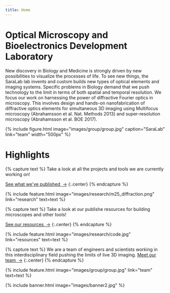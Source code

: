 ```yaml
---
title: Home
---
```

<!-- section dark -->
# Optical Microscopy and Bioelectronics Development Laboratory

New discovery in Biology and Medicine is strongly driven by new possibilities to visualize the processes of life. To see new things, the SaraLab lab invents and custom builds new types of optical elements and imaging systems. Specific problems in Biology demand that we push technology to the limit in terms of both spatial and temporal resolution. We focus our work on harnessing the power of diffractive Fourier optics in microscopy. This involves design and hands-on nanofabrication of diffractive optics elements for simultaneous 3D imaging using Multifocus microscopy (Abrahamsson et al. Nat. Methods 2013) and super-resolution microscopy (Abrahamsson et al. BOE 2017).

{%
  include figure.html
  image="images/group/group.jpg"
  caption="SaraLab"
  link="team"
  width="500px"
%}

<!-- section break -->
# Highlights

{% capture text %}
Take a look at all the projects and tools we are currently working on!

[See what we've published &nbsp;→](research)
{:.center}
{% endcapture %}

{%
  include feature.html
  image="images/research/m25_diffraction.png"
  link="research"
  text=text
%}

{% capture text %}
Take a look at our publishe resources for building microscopes and other tools!

[See our resources &nbsp;→](resources)
{:.center}
{% endcapture %}

{%
  include feature.html
  image="images/research/code.jpg"
  link="resources"
  text=text
%}

{% capture text %}
We are a team of engineers and scientists working in this interdisciplinary field pushing the limits of live 3D imaging. 
[Meet our team &nbsp;→](team)
{:.center}
{% endcapture %}

{%
  include feature.html
  image="images/group/group.jpg"
  link="team"
  text=text
%}

<!-- section break -->

<!-- section full -->

{% include banner.html image="images/banner2.jpg" %}

